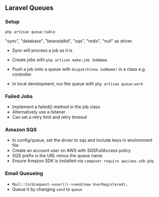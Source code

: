 ## Laravel Queues

### Setup
`php artisan queue:table`

"sync", "database", "beanstalkd", "sqs", "redis", "null" as driver.
- Sync will process a job as it is

- Create jobs with `php artisan make:job JobName`
- Push a job onto a queue with `dispatch(new JobName)` in a class e.g. controller 
- In local development, run the queue with `php artisan queue:work`


### Failed Jobs
- Implement a failed() method in the job class
- Alternatively use a listener
- Can set a retry limit and retry timeout


### Amazon SQS
- In config/queue, set the driver to sqs and include keys in environment file
- Create an account user on AWS with SQSFullAccess policy
- SQS prefix is the URL minus the queue name
- Ensure Amazon SDK is installed via `composer require aws/aws-sdk-php`


### Email Queueing
- `Mail::to($request->user())->send(new UserRegistered);`
- Queue it by changing `send` to `queue`